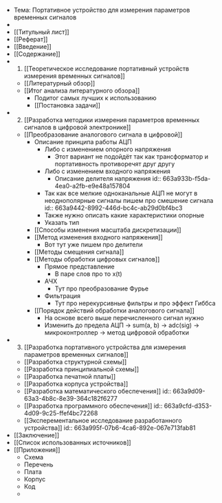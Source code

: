 - Тема: Портативное устройство для измерения параметров временных сигналов
-
- [[Титульный лист]]
- [[Реферат]]
- [[Введение]]
- [[Содержание]]
- 1. [[Теоретическое исследование портативный устройств измерения временных сигналов]]
	- [[Литературный обзор]]
	- [[Итог анализа литературного обзора]]
		- Подитог самых лучших к использованию
		- [[Постановка задачи]]
- 2. [[Разработка методики измерения параметров временных сигналов в цифровой электронике]]
	- [[Преобразование аналогового сигнала в цифровой]]
		- Описание принципа работы АЦП
			- Либо с изменением опорного напряжения
				- Этот вариант не подойдёт так как трансформатор и портативность противоречят друг другу
			- Либо с изменением входного напряжения
				- Описание делителя напряжения
				  id:: 663a933b-f5da-4ea0-a2fb-e9e48a157804
			- Так как все мелкие одноканальные АЦП не могут в неоднополярные сигналы пишем про смешение сигнала
			  id:: 663a9442-8992-446d-bc4c-ab29d0bf4bc3
			- Также нужно описать какие характеристики опорные
			- Указать тип
		- [[Способы изменения масштаба дискретизации]]
		- [[Метод изменения входного напряжения]]
			- Вот тут уже пишем про делители
		- [[Методы смещения сигнала]]
		- [[Методы обработки цифровых сигналов]]
			- Прямое представление
				- В паре слов про то x(t)
			- АЧХ
				- Тут про преобразование Фурье
			- Фильтрация
				- Тут про нерекурсивные фильтры и про эффект Гиббса
		- [[Порядок действий обработки аналогового сигнала]]
			- На основе всего выше перечисленного сигнал нужно
			- Изменить до предела АЦП -> sum(a, b) -> adc(sig) -> микроконтроллер -> метод цифровой обработки
- 3. [[Разработка портативного устройства для измерения параметров временных сигналов]]
	- [[Разработка структурной схемы]]
	- [[Разработка принципиальной схемы]]
	- [[Разработка печатной платы]]
	- [[Разработка корпуса устройства]]
	- [[Разработка математического обеспечения]]
	  id:: 663a9d09-63a3-4b8c-8e39-364c182f6277
	- [[Разработка программного обеспечения]]
	  id:: 663a9cfd-d353-4d09-9c25-ffef4bc72268
	- [[Эксперементальное исследование разработанного устройства]]
	  id:: 663a995f-07b6-4ca6-892e-067e713fab81
- [[Заключение]]
- [[Список использованных источников]]
- [[Приложения]]
	- Схема
	- Перечень
	- Плата
	- Корпус
	- Код
	-